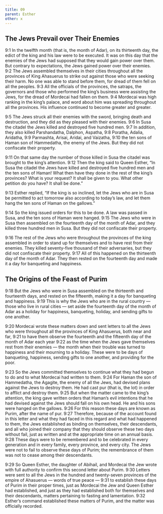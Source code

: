 ```yaml
---
title: 09
parent: Esther
other: x
---
```


## The Jews Prevail over Their Enemies

<a name="9:1">9:1</a> In the twelfth month (that is, the month of Adar), on its thirteenth day, the edict of the king and his law were to be executed. It was on this day that the enemies of the Jews had supposed that they would gain power over them. But contrary to expectations, the Jews gained power over their enemies. <a name="9:2">9:2</a> The Jews assembled themselves in their cities throughout all the provinces of King Ahasuerus to strike out against those who were seeking their harm. No one was able to stand before them, for dread of them fell on all the peoples. <a name="9:3">9:3</a> All the officials of the provinces, the satraps, the governors and those who performed the king’s business were assisting the Jews, for the dread of Mordecai had fallen on them. <a name="9:4">9:4</a> Mordecai was high ranking in the king’s palace, and word about him was spreading throughout all the provinces. His influence continued to become greater and greater.

<a name="9:5">9:5</a> The Jews struck all their enemies with the sword, bringing death and destruction, and they did as they pleased with their enemies. <a name="9:6">9:6</a> In Susa the citadel the Jews killed and destroyed five hundred men. <a name="9:7">9:7</a> In addition, they also killed Parshandatha, Dalphon, Aspatha, <a name="9:8">9:8</a> Poratha, Adalia, Aridatha, <a name="9:9">9:9</a> Parmashta, Arisai, Aridai, and Vaizatha, <a name="9:10">9:10</a> the ten sons of Haman son of Hammedatha, the enemy of the Jews. But they did not confiscate their property.

<a name="9:11">9:11</a> On that same day the number of those killed in Susa the citadel was brought to the king’s attention. <a name="9:12">9:12</a> Then the king said to Queen Esther, “In Susa the citadel the Jews have killed and destroyed five hundred men and the ten sons of Haman! What then have they done in the rest of the king’s provinces? What is your request? It shall be given to you. What other petition do you have? It shall be done.”

<a name="9:13">9:13</a> Esther replied, “If the king is so inclined, let the Jews who are in Susa be permitted to act tomorrow also according to today’s law, and let them hang the ten sons of Haman on the gallows.”

<a name="9:14">9:14</a> So the king issued orders for this to be done. A law was passed in Susa, and the ten sons of Haman were hanged. <a name="9:15">9:15</a> The Jews who were in Susa then assembled on the fourteenth day of the month of Adar, and they killed three hundred men in Susa. But they did not confiscate their property.

<a name="9:16">9:16</a> The rest of the Jews who were throughout the provinces of the king assembled in order to stand up for themselves and to have rest from their enemies. They killed seventy-five thousand of their adversaries, but they did not confiscate their property. <a name="9:17">9:17</a> All of this happened on the thirteenth day of the month of Adar. They then rested on the fourteenth day and made it a day for banqueting and happiness.

## The Origins of the Feast of Purim

<a name="9:18">9:18</a> But the Jews who were in Susa assembled on the thirteenth and fourteenth days, and rested on the fifteenth, making it a day for banqueting and happiness. <a name="9:19">9:19</a> This is why the Jews who are in the rural country — those who live in rural cities — set aside the fourteenth day of the month of Adar as a holiday for happiness, banqueting, holiday, and sending gifts to one another.

<a name="9:20">9:20</a> Mordecai wrote these matters down and sent letters to all the Jews who were throughout all the provinces of King Ahasuerus, both near and far, <a name="9:21">9:21</a> to have them observe the fourteenth and the fifteenth day of the month of Adar each year <a name="9:22">9:22</a> as the time when the Jews gave themselves rest from their enemies — the month when their trouble was turned to happiness and their mourning to a holiday. These were to be days of banqueting, happiness, sending gifts to one another, and providing for the poor.

<a name="9:23">9:23</a> So the Jews committed themselves to continue what they had begun to do and to what Mordecai had written to them. <a name="9:24">9:24</a> For Haman the son of Hammedatha, the Agagite, the enemy of all the Jews, had devised plans against the Jews to destroy them. He had cast pur (that is, the lot) in order to afflict and destroy them. <a name="9:25">9:25</a> But when the matter came to the king’s attention, the king gave written orders that Haman’s evil intentions that he had devised against the Jews should fall on his own head. He and his sons were hanged on the gallows. <a name="9:26">9:26</a> For this reason these days are known as Purim, after the name of pur. <a name="9:27">9:27</a> Therefore, because of the account found in this letter and what they had faced in this regard and what had happened to them, the Jews established as binding on themselves, their descendants, and all who joined their company that they should observe these two days without fail, just as written and at the appropriate time on an annual basis. <a name="9:28">9:28</a> These days were to be remembered and to be celebrated in every generation and in every family, every province, and every city. The Jews were not to fail to observe these days of Purim; the remembrance of them was not to cease among their descendants.

<a name="9:29">9:29</a> So Queen Esther, the daughter of Abihail, and Mordecai the Jew wrote with full authority to confirm this second letter about Purim. <a name="9:30">9:30</a> Letters were sent to all the Jews in the hundred and twenty-seven provinces of the empire of Ahasuerus — words of true peace — <a name="9:31">9:31</a> to establish these days of Purim in their proper times, just as Mordecai the Jew and Queen Esther had established, and just as they had established both for themselves and their descendants, matters pertaining to fasting and lamentation. <a name="9:32">9:32</a> Esther’s command established these matters of Purim, and the matter was officially recorded.
